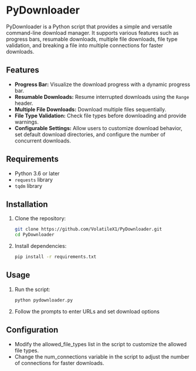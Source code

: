 # PyDownloader

PyDownloader is a Python script that provides a simple and versatile command-line download manager. It supports various features such as progress bars, resumable downloads, multiple file downloads, file type validation, and breaking a file into multiple connections for faster downloads.

## Features

- **Progress Bar:** Visualize the download progress with a dynamic progress bar.
- **Resumable Downloads:** Resume interrupted downloads using the `Range` header.
- **Multiple File Downloads:** Download multiple files sequentially.
- **File Type Validation:** Check file types before downloading and provide warnings.
- **Configurable Settings:** Allow users to customize download behavior, set default download directories, and configure the number of concurrent downloads.

## Requirements

- Python 3.6 or later
- `requests` library
- `tqdm` library

## Installation

1. Clone the repository:

   ```bash
   git clone https://github.com/VolatileX1/PyDownloader.git
   cd PyDownloader

2. Install dependencies:

   ```bash
   pip install -r requirements.txt

## Usage

1. Run the script:

   ```bash
   python pydownloader.py

2. Follow the prompts to enter URLs and set download options

## Configuration

- Modify the allowed_file_types list in the script to customize the allowed file types.
- Change the num_connections variable in the script to adjust the number of connections for faster downloads.


